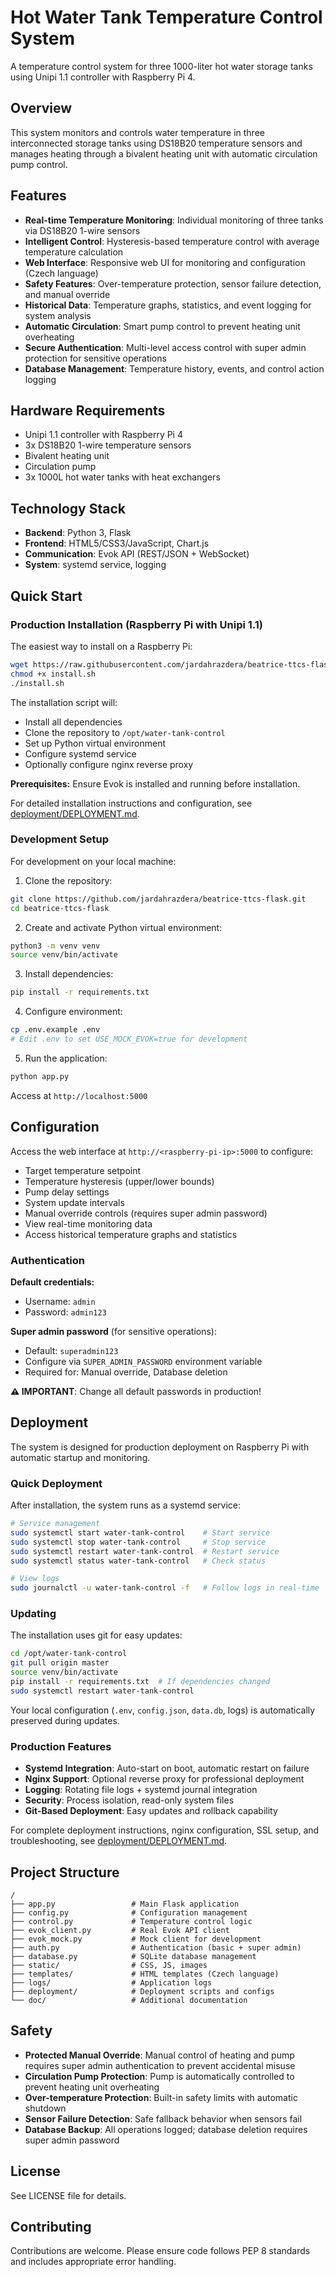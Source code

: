 # Hot Water Tank Temperature Control System

A temperature control system for three 1000-liter hot water storage tanks using Unipi 1.1 controller with Raspberry Pi 4.

## Overview

This system monitors and controls water temperature in three interconnected storage tanks using DS18B20 temperature sensors and manages heating through a bivalent heating unit with automatic circulation pump control.

## Features

- **Real-time Temperature Monitoring**: Individual monitoring of three tanks via DS18B20 1-wire sensors
- **Intelligent Control**: Hysteresis-based temperature control with average temperature calculation
- **Web Interface**: Responsive web UI for monitoring and configuration (Czech language)
- **Safety Features**: Over-temperature protection, sensor failure detection, and manual override
- **Historical Data**: Temperature graphs, statistics, and event logging for system analysis
- **Automatic Circulation**: Smart pump control to prevent heating unit overheating
- **Secure Authentication**: Multi-level access control with super admin protection for sensitive operations
- **Database Management**: Temperature history, events, and control action logging

## Hardware Requirements

- Unipi 1.1 controller with Raspberry Pi 4
- 3x DS18B20 1-wire temperature sensors
- Bivalent heating unit
- Circulation pump
- 3x 1000L hot water tanks with heat exchangers

## Technology Stack

- **Backend**: Python 3, Flask
- **Frontend**: HTML5/CSS3/JavaScript, Chart.js
- **Communication**: Evok API (REST/JSON + WebSocket)
- **System**: systemd service, logging

## Quick Start

### Production Installation (Raspberry Pi with Unipi 1.1)

The easiest way to install on a Raspberry Pi:

```bash
wget https://raw.githubusercontent.com/jardahrazdera/beatrice-ttcs-flask/master/deployment/install.sh
chmod +x install.sh
./install.sh
```

The installation script will:
- Install all dependencies
- Clone the repository to `/opt/water-tank-control`
- Set up Python virtual environment
- Configure systemd service
- Optionally configure nginx reverse proxy

**Prerequisites:** Ensure Evok is installed and running before installation.

For detailed installation instructions and configuration, see [deployment/DEPLOYMENT.md](deployment/DEPLOYMENT.md).

### Development Setup

For development on your local machine:

1. Clone the repository:
```bash
git clone https://github.com/jardahrazdera/beatrice-ttcs-flask.git
cd beatrice-ttcs-flask
```

2. Create and activate Python virtual environment:
```bash
python3 -m venv venv
source venv/bin/activate
```

3. Install dependencies:
```bash
pip install -r requirements.txt
```

4. Configure environment:
```bash
cp .env.example .env
# Edit .env to set USE_MOCK_EVOK=true for development
```

5. Run the application:
```bash
python app.py
```

Access at `http://localhost:5000`

## Configuration

Access the web interface at `http://<raspberry-pi-ip>:5000` to configure:
- Target temperature setpoint
- Temperature hysteresis (upper/lower bounds)
- Pump delay settings
- System update intervals
- Manual override controls (requires super admin password)
- View real-time monitoring data
- Access historical temperature graphs and statistics

### Authentication

**Default credentials:**
- Username: `admin`
- Password: `admin123`

**Super admin password** (for sensitive operations):
- Default: `superadmin123`
- Configure via `SUPER_ADMIN_PASSWORD` environment variable
- Required for: Manual override, Database deletion

**⚠️ IMPORTANT**: Change all default passwords in production!

## Deployment

The system is designed for production deployment on Raspberry Pi with automatic startup and monitoring.

### Quick Deployment

After installation, the system runs as a systemd service:

```bash
# Service management
sudo systemctl start water-tank-control    # Start service
sudo systemctl stop water-tank-control     # Stop service
sudo systemctl restart water-tank-control  # Restart service
sudo systemctl status water-tank-control   # Check status

# View logs
sudo journalctl -u water-tank-control -f   # Follow logs in real-time
```

### Updating

The installation uses git for easy updates:

```bash
cd /opt/water-tank-control
git pull origin master
source venv/bin/activate
pip install -r requirements.txt  # If dependencies changed
sudo systemctl restart water-tank-control
```

Your local configuration (`.env`, `config.json`, `data.db`, logs) is automatically preserved during updates.

### Production Features

- **Systemd Integration**: Auto-start on boot, automatic restart on failure
- **Nginx Support**: Optional reverse proxy for professional deployment
- **Logging**: Rotating file logs + systemd journal integration
- **Security**: Process isolation, read-only system files
- **Git-Based Deployment**: Easy updates and rollback capability

For complete deployment instructions, nginx configuration, SSL setup, and troubleshooting, see [deployment/DEPLOYMENT.md](deployment/DEPLOYMENT.md).

## Project Structure

```
/
├── app.py                 # Main Flask application
├── config.py              # Configuration management
├── control.py             # Temperature control logic
├── evok_client.py         # Real Evok API client
├── evok_mock.py           # Mock client for development
├── auth.py                # Authentication (basic + super admin)
├── database.py            # SQLite database management
├── static/                # CSS, JS, images
├── templates/             # HTML templates (Czech language)
├── logs/                  # Application logs
├── deployment/            # Deployment scripts and configs
└── doc/                   # Additional documentation
```

## Safety

- **Protected Manual Override**: Manual control of heating and pump requires super admin authentication to prevent accidental misuse
- **Circulation Pump Protection**: Pump is automatically controlled to prevent heating unit overheating
- **Over-temperature Protection**: Built-in safety limits with automatic shutdown
- **Sensor Failure Detection**: Safe fallback behavior when sensors fail
- **Database Backup**: All operations logged; database deletion requires super admin password

## License

See LICENSE file for details.

## Contributing

Contributions are welcome. Please ensure code follows PEP 8 standards and includes appropriate error handling.
